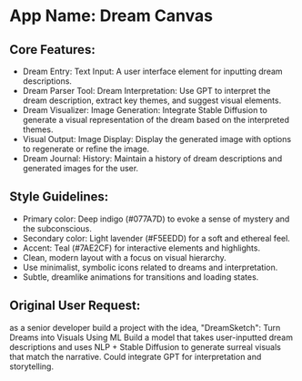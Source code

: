 # **App Name**: Dream Canvas

## Core Features:

- Dream Entry: Text Input: A user interface element for inputting dream descriptions.
- Dream Parser Tool: Dream Interpretation: Use GPT to interpret the dream description, extract key themes, and suggest visual elements.
- Dream Visualizer: Image Generation: Integrate Stable Diffusion to generate a visual representation of the dream based on the interpreted themes.
- Visual Output: Image Display: Display the generated image with options to regenerate or refine the image.
- Dream Journal: History: Maintain a history of dream descriptions and generated images for the user.

## Style Guidelines:

- Primary color: Deep indigo (#077A7D) to evoke a sense of mystery and the subconscious.
- Secondary color: Light lavender (#F5EEDD) for a soft and ethereal feel.
- Accent: Teal (#7AE2CF) for interactive elements and highlights.
- Clean, modern layout with a focus on visual hierarchy.
- Use minimalist, symbolic icons related to dreams and interpretation.
- Subtle, dreamlike animations for transitions and loading states.

## Original User Request:
as a senior developer build a project with the idea,
"DreamSketch": Turn Dreams into Visuals Using ML
Build a model that takes user-inputted dream descriptions and uses NLP + Stable Diffusion to generate surreal visuals that match the narrative. Could integrate GPT for interpretation and storytelling.
  